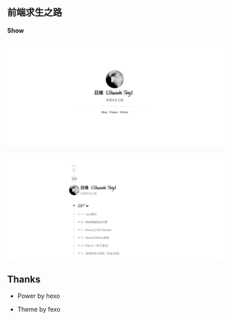 ## 前端求生之路

#### Show

![图片](./images/dearsw1.png)

![图片](./images/dearsw2.png)


## Thanks

* Power by hexo

* Theme by fexo
